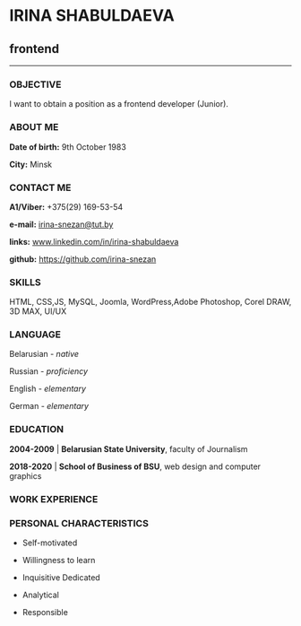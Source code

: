 # IRINA SHABULDAEVA  
## frontend  
 ***  
### OBJECTIVE    
 
I want to obtain a position as a frontend developer (Junior).  
 
### ABOUT ME    
 
**Date of birth:** 9th October 1983
 
**City:** Minsk
 
### CONTACT ME  
 
**A1/Viber:** +375(29) 169-53-54
 
**e-mail:**  irina-snezan@tut.by
 
**links:** www.linkedin.com/in/irina-shabuldaeva
 
**github:** https://github.com/irina-snezan
 
### SKILLS  
  HTML, CSS,JS, MySQL, Joomla, WordPress,Adobe Photoshop, 
 Corel DRAW, 3D MAX,  UI/UX
 
### LANGUAGE  
  
Belarusian  -   _native_
 
Russian -  _proficiency_
 
English  - _elementary_
 
German -  _elementary_
 
### EDUCATION
 
**2004-2009** | **Belarusian State University**, faculty of Journalism
                     
**2018-2020** | **School of Business of BSU**, web design and computer graphics
 
### WORK EXPERIENCE
 
 
### PERSONAL CHARACTERISTICS
 
* Self-motivated
 
* Willingness to learn 
 
* Inquisitive Dedicated
 
* Analytical
 
* Responsible